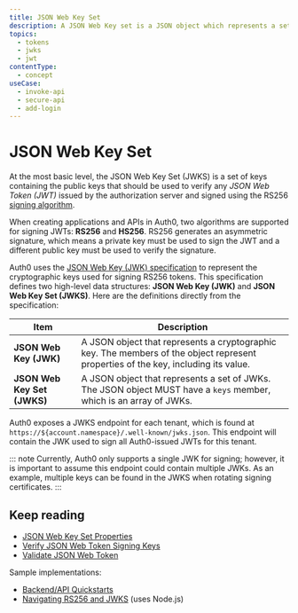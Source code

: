 ```yaml
---
title: JSON Web Key Set
description: A JSON Web Key set is a JSON object which represents a set of JSON Web Keys (a JSON object that represents a cryptographic key).
topics:
  - tokens
  - jwks
  - jwt
contentType:
  - concept
useCase:
  - invoke-api
  - secure-api
  - add-login
---
```

# JSON Web Key Set

At the most basic level, the JSON Web Key Set (JWKS) is a set of keys containing the public keys that should be used to verify any <dfn data-key="json-web-token">JSON Web Token (JWT)</dfn> issued by the authorization server and signed using the RS256 [signing algorithm](/tokens/concepts/signing-algorithms). 

When creating applications and APIs in Auth0, two algorithms are supported for signing JWTs: **RS256** and **HS256**. RS256 generates an asymmetric signature, which means a private key must be used to sign the JWT and a different public key must be used to verify the signature.

Auth0 uses the [JSON Web Key (JWK) specification](https://tools.ietf.org/html/rfc7517) to represent the cryptographic keys used for signing RS256 tokens. This specification defines two high-level data structures: **JSON Web Key (JWK)** and **JSON Web Key Set (JWKS)**. Here are the definitions directly from the specification:

| Item | Description |
| - | - |
| **JSON Web Key (JWK)** | A JSON object that represents a cryptographic key. The members of the object represent properties of the key, including its value. |
| **JSON Web Key Set (JWKS)** | A JSON object that represents a set of JWKs. The JSON object MUST have a `keys` member, which is an array of JWKs. |

Auth0 exposes a JWKS endpoint for each tenant, which is found at `https://${account.namespace}/.well-known/jwks.json`. This endpoint will contain the JWK used to sign all Auth0-issued JWTs for this tenant.

::: note
Currently, Auth0 only supports a single JWK for signing; however, it is important to assume this endpoint could contain multiple JWKs. As an example, multiple keys can be found in the JWKS when rotating signing certificates.
:::

## Keep reading

* [JSON Web Key Set Properties](/tokens/references/jwks-properties)
* [Verify JSON Web Token Signing Keys](/tokens/guides/jwt/use-jwks)
* [Validate JSON Web Token](/tokens/guides/jwt/validate-jwt)

Sample implementations:
* [Backend/API Quickstarts](/quickstart/backend)
* [Navigating RS256 and JWKS](https://auth0.com/blog/navigating-rs256-and-jwks/) (uses Node.js)
